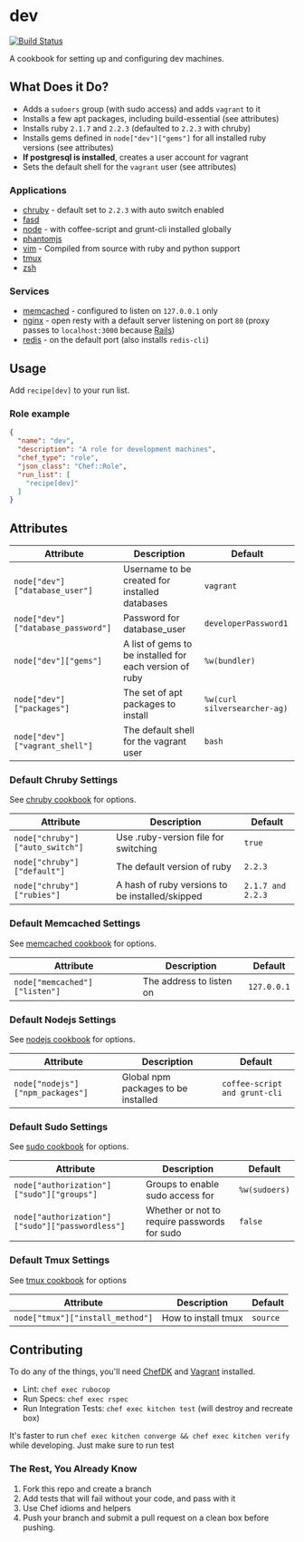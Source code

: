 # dev
[![Build Status](https://travis-ci.org/sweeperio/chef-dev.svg?branch=master)](https://travis-ci.org/sweeperio/chef-dev)

A cookbook for setting up and configuring dev machines.

## What Does it Do?

* Adds a `sudoers` group (with sudo access) and adds `vagrant` to it
* Installs a few apt packages, including build-essential (see attributes)
* Installs ruby `2.1.7` and `2.2.3` (defaulted to `2.2.3` with chruby)
* Installs gems defined in `node["dev"]["gems"]` for all installed ruby versions (see attributes)
* **If postgresql is installed**, creates a user account for vagrant
* Sets the default shell for the `vagrant` user (see attributes)

### Applications

* [chruby] - default set to `2.2.3` with auto switch enabled
* [fasd]
* [node] - with coffee-script and grunt-cli installed globally
* [phantomjs]
* [vim] - Compiled from source with ruby and python support
* [tmux]
* [zsh]

[chruby]: https://github.com/postmodern/chruby
[fasd]: https://github.com/clvv/fasd
[node]: https://nodejs.org/
[phantomjs]: http://phantomjs.org/
[vim]: http://www.vim.org/
[tmux]: https://tmux.github.io/
[zsh]: http://www.zsh.org/

### Services

* [memcached] - configured to listen on `127.0.0.1` only
* [nginx] - open resty with a default server listening on port `80` (proxy passes to `localhost:3000` because [Rails])
* [redis] - on the default port (also installs `redis-cli`)

[memcached]: http://memcached.org/
[nginx]: https://openresty.org/
[Rails]: http://rubyonrails.org/
[redis]: http://redis.io/

## Usage

Add `recipe[dev]` to your run list.

### Role example

```json
{
  "name": "dev",
  "description": "A role for development machines",
  "chef_type": "role",
  "json_class": "Chef::Role",
  "run_list": [
    "recipe[dev]"
  ]
}
```

## Attributes

Attribute|Description|Default
---------|-----------|-------
`node["dev"]["database_user"]` | Username to be created for installed databases | `vagrant`
`node["dev"]["database_password"]` | Password for database_user | `developerPassword1`
`node["dev"]["gems"]` | A list of gems to be installed for each version of ruby | `%w(bundler)`
`node["dev"]["packages"]` | The set of apt packages to install | `%w(curl silversearcher-ag)`
`node["dev"]["vagrant_shell"]` | The default shell for the vagrant user | `bash`

### Default Chruby Settings

See [chruby cookbook] for options.

Attribute|Description|Default
---------|-----------|-------
`node["chruby"]["auto_switch"]` | Use .ruby-version file for switching | `true`
`node["chruby"]["default"]` | The default version of ruby | `2.2.3`
`node["chruby"]["rubies"]` | A hash of ruby versions to be installed/skipped | `2.1.7 and 2.2.3`

[chruby cookbook]: https://github.com/Atalanta/chef-chruby

### Default Memcached Settings

See [memcached cookbook] for options.

Attribute|Description|Default
---------|-----------|-------
`node["memcached"]["listen"]` | The address to listen on | `127.0.0.1`

[memcached cookbook]: https://github.com/chef-cookbooks/memcached

### Default Nodejs Settings

See [nodejs cookbook] for options.

Attribute|Description|Default
---------|-----------|-------
`node["nodejs"]["npm_packages"]` | Global npm packages to be installed | `coffee-script and grunt-cli`

[nodejs cookbook]: https://github.com/redguide/nodejs

### Default Sudo Settings

See [sudo cookbook] for options.

Attribute|Description|Default
---------|-----------|-------
`node["authorization"]["sudo"]["groups"]` | Groups to enable sudo access for | `%w(sudoers)`
`node["authorization"]["sudo"]["passwordless"]` | Whether or not to require passwords for sudo | `false`

[sudo cookbook]: https://github.com/chef-cookbooks/sudo

### Default Tmux Settings

See [tmux cookbook] for options

Attribute|Description|Default
---------|-----------|-------
`node["tmux"]["install_method"]` | How to install tmux | `source`

[tmux cookbook]: https://github.com/stevendanna/tmux

## Contributing

To do any of the things, you'll need [ChefDK] and [Vagrant] installed.

* Lint: `chef exec rubocop`
* Run Specs: `chef exec rspec`
* Run Integration Tests: `chef exec kitchen test` (will destroy and recreate box)

It's faster to run `chef exec kitchen converge && chef exec kitchen verify` while developing. Just make sure to run test

### The Rest, You Already Know

1. Fork this repo and create a branch
1. Add tests that will fail without your code, and pass with it
1. Use Chef idioms and helpers
1. Push your branch and submit a pull request
on a clean box before pushing.

[ChefDK]: https://downloads.chef.io/chef-dk/
[Vagrant]: https://www.vagrantup.com/

